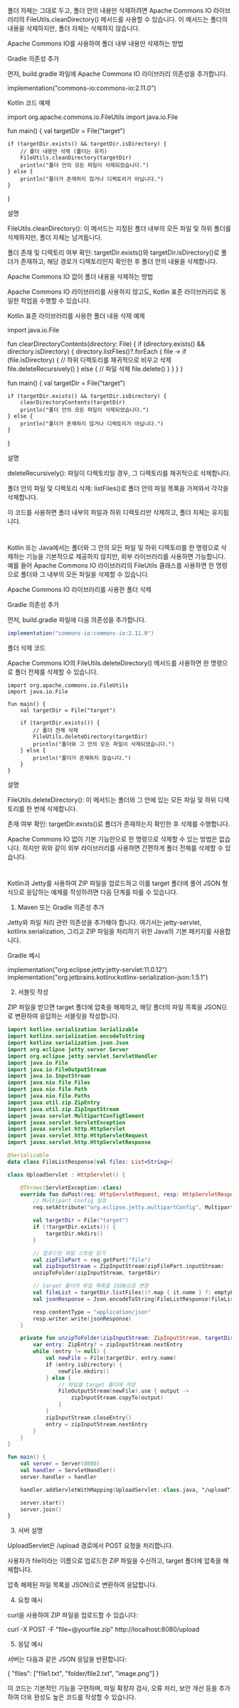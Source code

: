 폴더 자체는 그대로 두고, 폴더 안의 내용만 삭제하려면 Apache Commons IO 라이브러리의 FileUtils.cleanDirectory() 메서드를 사용할 수 있습니다. 이 메서드는 폴더의 내용을 삭제하지만, 폴더 자체는 삭제하지 않습니다.

Apache Commons IO를 사용하여 폴더 내부 내용만 삭제하는 방법

Gradle 의존성 추가

먼저, build.gradle 파일에 Apache Commons IO 라이브러리 의존성을 추가합니다.

implementation("commons-io:commons-io:2.11.0")

Kotlin 코드 예제

import org.apache.commons.io.FileUtils
import java.io.File

fun main() {
    val targetDir = File("target")

    if (targetDir.exists() && targetDir.isDirectory) {
        // 폴더 내용만 삭제 (폴더는 유지)
        FileUtils.cleanDirectory(targetDir)
        println("폴더 안의 모든 파일이 삭제되었습니다.")
    } else {
        println("폴더가 존재하지 않거나 디렉토리가 아닙니다.")
    }
}

설명

FileUtils.cleanDirectory(): 이 메서드는 지정된 폴더 내부의 모든 파일 및 하위 폴더를 삭제하지만, 폴더 자체는 남겨둡니다.

폴더 존재 및 디렉토리 여부 확인: targetDir.exists()와 targetDir.isDirectory()로 폴더가 존재하고, 해당 경로가 디렉토리인지 확인한 후 폴더 안의 내용을 삭제합니다.


Apache Commons IO 없이 폴더 내용을 삭제하는 방법

Apache Commons IO 라이브러리를 사용하지 않고도, Kotlin 표준 라이브러리로 동일한 작업을 수행할 수 있습니다.

Kotlin 표준 라이브러리를 사용한 폴더 내용 삭제 예제

import java.io.File

fun clearDirectoryContents(directory: File) {
    if (directory.exists() && directory.isDirectory) {
        directory.listFiles()?.forEach { file ->
            if (file.isDirectory) {
                // 하위 디렉토리를 재귀적으로 비우고 삭제
                file.deleteRecursively()
            } else {
                // 파일 삭제
                file.delete()
            }
        }
    }
}

fun main() {
    val targetDir = File("target")

    if (targetDir.exists() && targetDir.isDirectory) {
        clearDirectoryContents(targetDir)
        println("폴더 안의 모든 파일이 삭제되었습니다.")
    } else {
        println("폴더가 존재하지 않거나 디렉토리가 아닙니다.")
    }
}

설명

deleteRecursively(): 파일이 디렉토리일 경우, 그 디렉토리를 재귀적으로 삭제합니다.

폴더 안의 파일 및 디렉토리 삭제: listFiles()로 폴더 안의 파일 목록을 가져와서 각각을 삭제합니다.


이 코드를 사용하면 폴더 내부의 파일과 하위 디렉토리만 삭제하고, 폴더 자체는 유지됩니다.




#

Kotlin 또는 Java에서는 폴더와 그 안의 모든 파일 및 하위 디렉토리를 한 명령으로 삭제하는 기능을 기본적으로 제공하지 않지만, 외부 라이브러리를 사용하면 가능합니다. 예를 들어 Apache Commons IO 라이브러리의 FileUtils 클래스를 사용하면 한 명령으로 폴더와 그 내부의 모든 파일을 삭제할 수 있습니다.

Apache Commons IO 라이브러리를 사용한 폴더 삭제

Gradle 의존성 추가

먼저, build.gradle 파일에 다음 의존성을 추가합니다.

```gradle
implementation("commons-io:commons-io:2.11.0")
```
폴더 삭제 코드

Apache Commons IO의 FileUtils.deleteDirectory() 메서드를 사용하면 한 명령으로 폴더 전체를 삭제할 수 있습니다.
```
import org.apache.commons.io.FileUtils
import java.io.File

fun main() {
    val targetDir = File("target")

    if (targetDir.exists()) {
        // 폴더 전체 삭제
        FileUtils.deleteDirectory(targetDir)
        println("폴더와 그 안의 모든 파일이 삭제되었습니다.")
    } else {
        println("폴더가 존재하지 않습니다.")
    }
}
```
설명

FileUtils.deleteDirectory(): 이 메서드는 폴더와 그 안에 있는 모든 파일 및 하위 디렉토리를 한 번에 삭제합니다.

존재 여부 확인: targetDir.exists()로 폴더가 존재하는지 확인한 후 삭제를 수행합니다.


Apache Commons IO 없이 기본 기능만으로 한 명령으로 삭제할 수 있는 방법은 없습니다. 하지만 위와 같이 외부 라이브러리를 사용하면 간편하게 폴더 전체를 삭제할 수 있습니다.


#
Kotlin과 Jetty를 사용하여 ZIP 파일을 업로드하고 이를 target 폴더에 풀어 JSON 형식으로 응답하는 예제를 작성하려면 다음 단계를 따를 수 있습니다.

1. Maven 또는 Gradle 의존성 추가

Jetty와 파일 처리 관련 의존성을 추가해야 합니다. 여기서는 jetty-servlet, kotlinx.serialization, 그리고 ZIP 파일을 처리하기 위한 Java의 기본 패키지를 사용합니다.

Gradle 예시

implementation("org.eclipse.jetty:jetty-servlet:11.0.12")
implementation("org.jetbrains.kotlinx:kotlinx-serialization-json:1.5.1")

2. 서블릿 작성

ZIP 파일을 받으면 target 폴더에 압축을 해제하고, 해당 폴더의 파일 목록을 JSON으로 변환하여 응답하는 서블릿을 작성합니다.
```kotlin
import kotlinx.serialization.Serializable
import kotlinx.serialization.encodeToString
import kotlinx.serialization.json.Json
import org.eclipse.jetty.server.Server
import org.eclipse.jetty.servlet.ServletHandler
import java.io.File
import java.io.FileOutputStream
import java.io.InputStream
import java.nio.file.Files
import java.nio.file.Path
import java.nio.file.Paths
import java.util.zip.ZipEntry
import java.util.zip.ZipInputStream
import javax.servlet.MultipartConfigElement
import javax.servlet.ServletException
import javax.servlet.http.HttpServlet
import javax.servlet.http.HttpServletRequest
import javax.servlet.http.HttpServletResponse

@Serializable
data class FileListResponse(val files: List<String>)

class UploadServlet : HttpServlet() {

    @Throws(ServletException::class)
    override fun doPost(req: HttpServletRequest, resp: HttpServletResponse) {
        // Multipart Config 설정
        req.setAttribute("org.eclipse.jetty.multipartConfig", MultipartConfigElement("/tmp"))

        val targetDir = File("target")
        if (!targetDir.exists()) {
            targetDir.mkdirs()
        }

        // 업로드된 파일 스트림 읽기
        val zipFilePart = req.getPart("file")
        val zipInputStream = ZipInputStream(zipFilePart.inputStream)
        unzipToFolder(zipInputStream, targetDir)

        // target 폴더의 파일 목록을 JSON으로 변환
        val fileList = targetDir.listFiles()?.map { it.name } ?: emptyList()
        val jsonResponse = Json.encodeToString(FileListResponse(fileList))

        resp.contentType = "application/json"
        resp.writer.write(jsonResponse)
    }

    private fun unzipToFolder(zipInputStream: ZipInputStream, targetDir: File) {
        var entry: ZipEntry? = zipInputStream.nextEntry
        while (entry != null) {
            val newFile = File(targetDir, entry.name)
            if (entry.isDirectory) {
                newFile.mkdirs()
            } else {
                // 파일을 target 폴더에 저장
                FileOutputStream(newFile).use { output ->
                    zipInputStream.copyTo(output)
                }
            }
            zipInputStream.closeEntry()
            entry = zipInputStream.nextEntry
        }
    }
}

fun main() {
    val server = Server(8080)
    val handler = ServletHandler()
    server.handler = handler

    handler.addServletWithMapping(UploadServlet::class.java, "/upload")

    server.start()
    server.join()
}
```


3. 서버 설명

UploadServlet은 /upload 경로에서 POST 요청을 처리합니다.

사용자가 file이라는 이름으로 업로드한 ZIP 파일을 수신하고, target 폴더에 압축을 해제합니다.

압축 해제된 파일 목록을 JSON으로 변환하여 응답합니다.


4. 요청 예시

curl을 사용하여 ZIP 파일을 업로드할 수 있습니다:

curl -X POST -F "file=@yourfile.zip" http://localhost:8080/upload

5. 응답 예시

서버는 다음과 같은 JSON 응답을 반환합니다:

{
  "files": ["file1.txt", "folder/file2.txt", "image.png"]
}

이 코드는 기본적인 기능을 구현하며, 파일 확장자 검사, 오류 처리, 보안 개선 등을 추가하여 더욱 완성도 높은 코드를 작성할 수 있습니다.

